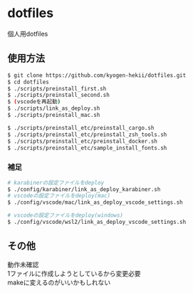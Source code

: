 # dotfiles  
個人用dotfiles  

## 使用方法  
```sh
$ git clone https://github.com/kyogen-hekii/dotfiles.git
$ cd dotfiles
$ ./scripts/preinstall_first.sh
$ ./scripts/preinstall_second.sh
$ (vscodeを再起動)
$ ./scripts/link_as_deploy.sh
$ ./scripts/preinstall_mac.sh

$ ./scripts/preinstall_etc/preinstall_cargo.sh
$ ./scripts/preinstall_etc/preinstall_zsh_tools.sh
$ ./scripts/preinstall_etc/preinstall_docker.sh
$ ./scripts/preinstall_etc/sample_install_fonts.sh
```

### 補足
```sh
# karabinerの設定ファイルをdeploy
$ ./config/karabiner/link_as_deploy_karabiner.sh
# vscodeの設定ファイルをdeploy(mac)
$ ./config/vscode/mac/link_as_deploy_vscode_settings.sh

# vscodeの設定ファイルをdeploy(windows)
$ ./config/vscode/wsl2/link_as_deploy_vscode_settings.sh
```
  
## その他  
動作未確認  
1ファイルに作成しようとしているから変更必要  
makeに変えるのがいいかもしれない  

